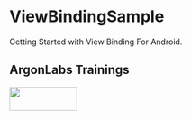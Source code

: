 # ViewBindingSample
Getting Started with View Binding For Android.
## ArgonLabs Trainings
<img src="https://argonlabs.in/static/img/logo3.png" height="42" width="120" />
